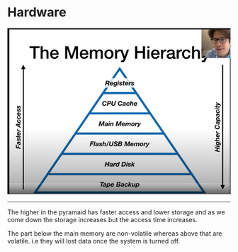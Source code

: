 # Hardware 

![](../../assets/images/Hardware.png)

---

The higher in the pyramaid has faster access and lower storage and as we come down the storage increases but the access time increases. 

The part below the main memory are non-volatile whereas above that are volatile. i.e they will lost data once the system is turned off. 